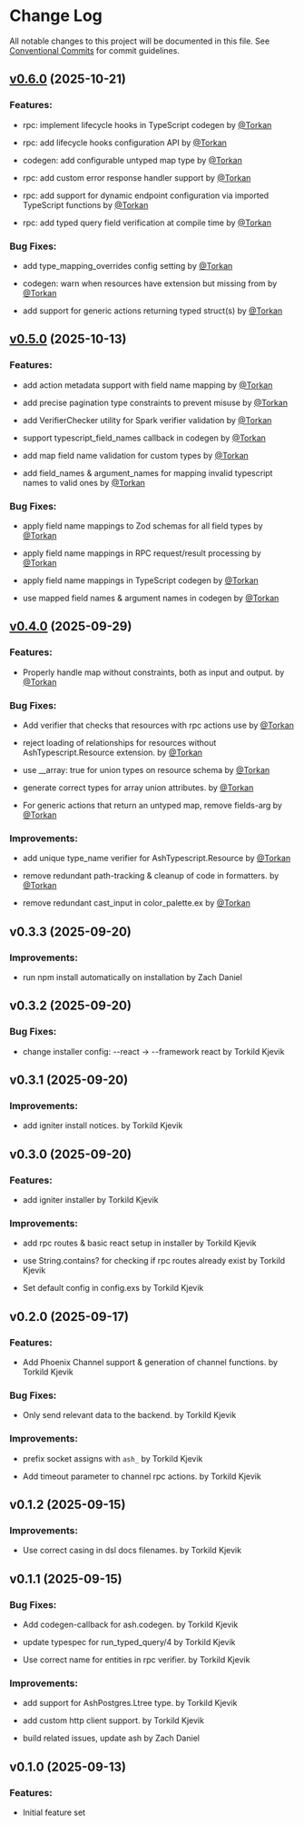 <!--
SPDX-FileCopyrightText: 2025 ash_typescript contributors <https://github.com/ash-project/ash_typescript/graphs.contributors>

SPDX-License-Identifier: MIT
-->

# Change Log

All notable changes to this project will be documented in this file.
See [Conventional Commits](Https://conventionalcommits.org) for commit guidelines.

<!-- changelog -->

## [v0.6.0](https://github.com/ash-project/ash_typescript/compare/v0.5.0...v0.6.0) (2025-10-21)




### Features:

* rpc: implement lifecycle hooks in TypeScript codegen by [@Torkan](https://github.com/Torkan)

* rpc: add lifecycle hooks configuration API by [@Torkan](https://github.com/Torkan)

* codegen: add configurable untyped map type by [@Torkan](https://github.com/Torkan)

* rpc: add custom error response handler support by [@Torkan](https://github.com/Torkan)

* rpc: add support for dynamic endpoint configuration via imported TypeScript functions by [@Torkan](https://github.com/Torkan)

* rpc: add typed query field verification at compile time by [@Torkan](https://github.com/Torkan)

### Bug Fixes:

* add type_mapping_overrides config setting by [@Torkan](https://github.com/Torkan)

* codegen: warn when resources have extension but missing from by [@Torkan](https://github.com/Torkan)

* add support for generic actions returning typed struct(s) by [@Torkan](https://github.com/Torkan)

## [v0.5.0](https://github.com/ash-project/ash_typescript/compare/v0.4.0...v0.5.0) (2025-10-13)




### Features:

* add action metadata support with field name mapping by [@Torkan](https://github.com/Torkan)

* add precise pagination type constraints to prevent misuse by [@Torkan](https://github.com/Torkan)

* add VerifierChecker utility for Spark verifier validation by [@Torkan](https://github.com/Torkan)

* support typescript_field_names callback in codegen by [@Torkan](https://github.com/Torkan)

* add map field name validation for custom types by [@Torkan](https://github.com/Torkan)

* add field_names & argument_names for mapping invalid typescript names to valid ones by [@Torkan](https://github.com/Torkan)

### Bug Fixes:

* apply field name mappings to Zod schemas for all field types by [@Torkan](https://github.com/Torkan)

* apply field name mappings in RPC request/result processing by [@Torkan](https://github.com/Torkan)

* apply field name mappings in TypeScript codegen by [@Torkan](https://github.com/Torkan)

* use mapped field names & argument names in codegen by [@Torkan](https://github.com/Torkan)

## [v0.4.0](https://github.com/ash-project/ash_typescript/compare/v0.3.3...v0.4.0) (2025-09-29)




### Features:

* Properly handle map without constraints, both as input and output. by [@Torkan](https://github.com/Torkan)

### Bug Fixes:

* Add verifier that checks that resources with rpc actions use by [@Torkan](https://github.com/Torkan)

* reject loading of relationships for resources without AshTypescript.Resource extension. by [@Torkan](https://github.com/Torkan)

* use __array: true for union types on resource schema by [@Torkan](https://github.com/Torkan)

* generate correct types for array union attributes. by [@Torkan](https://github.com/Torkan)

* For generic actions that return an untyped map, remove fields-arg by [@Torkan](https://github.com/Torkan)

### Improvements:

* add unique type_name verifier for AshTypescript.Resource by [@Torkan](https://github.com/Torkan)

* remove redundant path-tracking & cleanup of code in formatters. by [@Torkan](https://github.com/Torkan)

* remove redundant cast_input in color_palette.ex by [@Torkan](https://github.com/Torkan)

## v0.3.3 (2025-09-20)




### Improvements:

* run npm install automatically on installation by Zach Daniel

## v0.3.2 (2025-09-20)




### Bug Fixes:

* change installer config: --react -> --framework react by Torkild Kjevik

## v0.3.1 (2025-09-20)




### Improvements:

* add igniter install notices. by Torkild Kjevik

## v0.3.0 (2025-09-20)




### Features:

* add igniter installer by Torkild Kjevik

### Improvements:

* add rpc routes & basic react setup in installer by Torkild Kjevik

* use String.contains? for checking if rpc routes already exist by Torkild Kjevik

* Set default config in config.exs by Torkild Kjevik

## v0.2.0 (2025-09-17)




### Features:

* Add Phoenix Channel support & generation of channel functions. by Torkild Kjevik

### Bug Fixes:

* Only send relevant data to the backend. by Torkild Kjevik

### Improvements:

* prefix socket assigns with `ash_` by Torkild Kjevik

* Add timeout parameter to channel rpc actions. by Torkild Kjevik

## v0.1.2 (2025-09-15)




### Improvements:

* Use correct casing in dsl docs filenames. by Torkild Kjevik

## v0.1.1 (2025-09-15)




### Bug Fixes:

* Add codegen-callback for ash.codegen. by Torkild Kjevik

* update typespec for run_typed_query/4 by Torkild Kjevik

* Use correct name for entities in rpc verifier. by Torkild Kjevik

### Improvements:

* add support for AshPostgres.Ltree type. by Torkild Kjevik

* add custom http client support. by Torkild Kjevik

* build related issues, update ash by Zach Daniel

## v0.1.0 (2025-09-13)


### Features:

* Initial feature set
